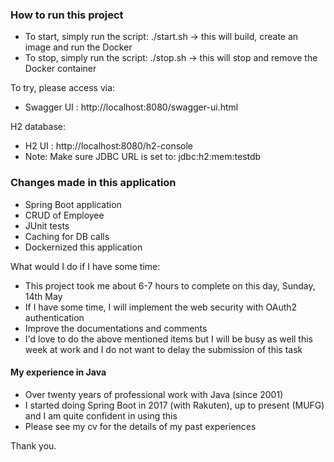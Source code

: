 ### How to run this project

- To start, simply run the script: ./start.sh ->  this will build, create an image and run the Docker
- To stop, simply run the script: ./stop.sh -> this will stop and remove the Docker container

To try, please access via: 
- Swagger UI : http://localhost:8080/swagger-ui.html

H2 database:
- H2 UI : http://localhost:8080/h2-console
- Note: Make sure JDBC URL is set to: 
  jdbc:h2:mem:testdb


### Changes made in this application
- Spring Boot application
- CRUD of Employee
- JUnit tests
- Caching for DB calls
- Dockernized this application

What would I do if I have some time:
- This project took me about 6-7 hours to complete on this day, Sunday, 14th May 
- If I have some time, I will implement the web security with OAuth2 authentication
- Improve the documentations and comments
- I'd love to  do the above mentioned items but I will be busy as well this week at work and I do not want to delay the submission of this task


#### My experience in Java

- Over twenty years of professional work with Java (since 2001)
- I started doing Spring Boot in 2017 (with Rakuten), up to present (MUFG) and I am quite confident in using this
- Please see my cv for the details of my past experiences

Thank you.

